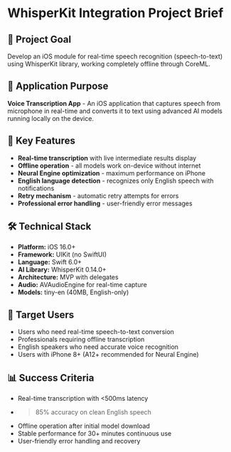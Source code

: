 # WhisperKit Integration Project Brief

## 🎯 Project Goal
Develop an iOS module for real-time speech recognition (speech-to-text) using WhisperKit library, working completely offline through CoreML.

## 📱 Application Purpose
**Voice Transcription App** - An iOS application that captures speech from microphone in real-time and converts it to text using advanced AI models running locally on the device.

## 🎨 Key Features
- **Real-time transcription** with live intermediate results display
- **Offline operation** - all models work on-device without internet
- **Neural Engine optimization** - maximum performance on iPhone
- **English language detection** - recognizes only English speech with notifications
- **Retry mechanism** - automatic retry attempts for errors
- **Professional error handling** - user-friendly error messages

## 🛠️ Technical Stack
- **Platform:** iOS 16.0+
- **Framework:** UIKit (no SwiftUI)
- **Language:** Swift 6.0+
- **AI Library:** WhisperKit 0.14.0+
- **Architecture:** MVP with delegates
- **Audio:** AVAudioEngine for real-time capture
- **Models:** tiny-en (40MB, English-only)

## 🎯 Target Users
- Users who need real-time speech-to-text conversion
- Professionals requiring offline transcription
- English speakers who need accurate voice recognition
- Users with iPhone 8+ (A12+ recommended for Neural Engine)

## 📊 Success Criteria
- Real-time transcription with <500ms latency
- >85% accuracy on clean English speech
- Offline operation after initial model download
- Stable performance for 30+ minutes continuous use
- User-friendly error handling and recovery
